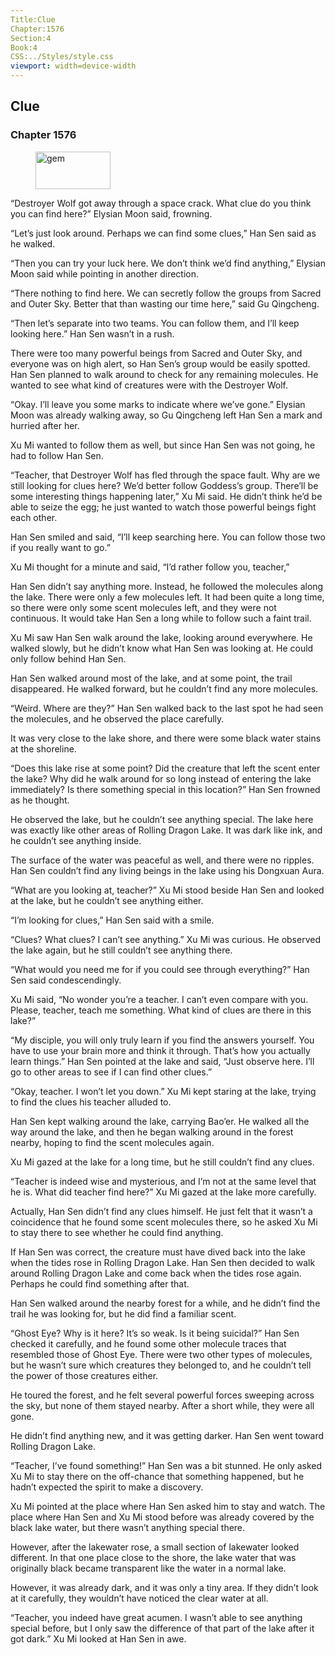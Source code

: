 ```yaml
---
Title:Clue 
Chapter:1576 
Section:4 
Book:4 
CSS:../Styles/style.css 
viewport: width=device-width
---
```

  
## Clue
### Chapter 1576
  
<figure>
	<img src="../Images/gem.gif" alt="gem" id="gem" width="120" height="60" />
</figure>
  

  
“Destroyer Wolf got away through a space crack. What clue do you think you can find here?” Elysian Moon said, frowning.

“Let’s just look around. Perhaps we can find some clues,” Han Sen said as he walked.

“Then you can try your luck here. We don’t think we’d find anything,” Elysian Moon said while pointing in another direction.

“There nothing to find here. We can secretly follow the groups from Sacred and Outer Sky. Better that than wasting our time here,” said Gu Qingcheng.

“Then let’s separate into two teams. You can follow them, and I’ll keep looking here.” Han Sen wasn’t in a rush.

There were too many powerful beings from Sacred and Outer Sky, and everyone was on high alert, so Han Sen’s group would be easily spotted. Han Sen planned to walk around to check for any remaining molecules. He wanted to see what kind of creatures were with the Destroyer Wolf.

“Okay. I’ll leave you some marks to indicate where we’ve gone.” Elysian Moon was already walking away, so Gu Qingcheng left Han Sen a mark and hurried after her.

Xu Mi wanted to follow them as well, but since Han Sen was not going, he had to follow Han Sen.

“Teacher, that Destroyer Wolf has fled through the space fault. Why are we still looking for clues here? We’d better follow Goddess’s group. There’ll be some interesting things happening later,” Xu Mi said. He didn’t think he’d be able to seize the egg; he just wanted to watch those powerful beings fight each other.

Han Sen smiled and said, “I’ll keep searching here. You can follow those two if you really want to go.”

Xu Mi thought for a minute and said, “I’d rather follow you, teacher,”

Han Sen didn’t say anything more. Instead, he followed the molecules along the lake. There were only a few molecules left. It had been quite a long time, so there were only some scent molecules left, and they were not continuous. It would take Han Sen a long while to follow such a faint trail.

Xu Mi saw Han Sen walk around the lake, looking around everywhere. He walked slowly, but he didn’t know what Han Sen was looking at. He could only follow behind Han Sen.

Han Sen walked around most of the lake, and at some point, the trail disappeared. He walked forward, but he couldn’t find any more molecules.

“Weird. Where are they?” Han Sen walked back to the last spot he had seen the molecules, and he observed the place carefully.



It was very close to the lake shore, and there were some black water stains at the shoreline.

“Does this lake rise at some point? Did the creature that left the scent enter the lake? Why did he walk around for so long instead of entering the lake immediately? Is there something special in this location?” Han Sen frowned as he thought.

He observed the lake, but he couldn’t see anything special. The lake here was exactly like other areas of Rolling Dragon Lake. It was dark like ink, and he couldn’t see anything inside.

The surface of the water was peaceful as well, and there were no ripples. Han Sen couldn’t find any living beings in the lake using his Dongxuan Aura.

“What are you looking at, teacher?” Xu Mi stood beside Han Sen and looked at the lake, but he couldn’t see anything either.

“I’m looking for clues,” Han Sen said with a smile.

“Clues? What clues? I can’t see anything.” Xu Mi was curious. He observed the lake again, but he still couldn’t see anything there.

“What would you need me for if you could see through everything?” Han Sen said condescendingly.

Xu Mi said, “No wonder you’re a teacher. I can’t even compare with you. Please, teacher, teach me something. What kind of clues are there in this lake?”

“My disciple, you will only truly learn if you find the answers yourself. You have to use your brain more and think it through. That’s how you actually learn things.” Han Sen pointed at the lake and said, “Just observe here. I’ll go to other areas to see if I can find other clues.”

“Okay, teacher. I won’t let you down.” Xu Mi kept staring at the lake, trying to find the clues his teacher alluded to.

Han Sen kept walking around the lake, carrying Bao’er. He walked all the way around the lake, and then he began walking around in the forest nearby, hoping to find the scent molecules again.

Xu Mi gazed at the lake for a long time, but he still couldn’t find any clues.

“Teacher is indeed wise and mysterious, and I’m not at the same level that he is. What did teacher find here?” Xu Mi gazed at the lake more carefully.

Actually, Han Sen didn’t find any clues himself. He just felt that it wasn’t a coincidence that he found some scent molecules there, so he asked Xu Mi to stay there to see whether he could find anything.

If Han Sen was correct, the creature must have dived back into the lake when the tides rose in Rolling Dragon Lake. Han Sen then decided to walk around Rolling Dragon Lake and come back when the tides rose again. Perhaps he could find something after that.

Han Sen walked around the nearby forest for a while, and he didn’t find the trail he was looking for, but he did find a familiar scent.

“Ghost Eye? Why is it here? It’s so weak. Is it being suicidal?” Han Sen checked it carefully, and he found some other molecule traces that resembled those of Ghost Eye. There were two other types of molecules, but he wasn’t sure which creatures they belonged to, and he couldn’t tell the power of those creatures either.

He toured the forest, and he felt several powerful forces sweeping across the sky, but none of them stayed nearby. After a short while, they were all gone.

He didn’t find anything new, and it was getting darker. Han Sen went toward Rolling Dragon Lake.

“Teacher, I’ve found something!” Han Sen was a bit stunned. He only asked Xu Mi to stay there on the off-chance that something happened, but he hadn’t expected the spirit to make a discovery.

Xu Mi pointed at the place where Han Sen asked him to stay and watch. The place where Han Sen and Xu Mi stood before was already covered by the black lake water, but there wasn’t anything special there.

However, after the lakewater rose, a small section of lakewater looked different. In that one place close to the shore, the lake water that was originally black became transparent like the water in a normal lake.

However, it was already dark, and it was only a tiny area. If they didn’t look at it carefully, they wouldn’t have noticed the clear water at all.

“Teacher, you indeed have great acumen. I wasn’t able to see anything special before, but I only saw the difference of that part of the lake after it got dark.” Xu Mi looked at Han Sen in awe.